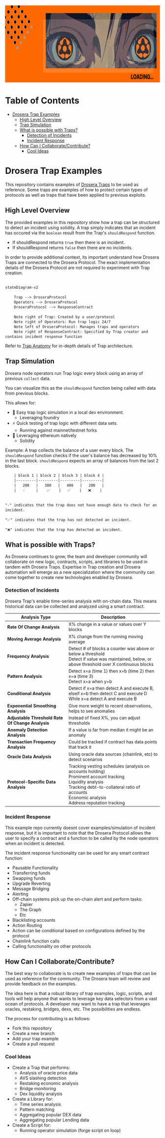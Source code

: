 <p align="center">
  <img src="DroseraHeader.jpeg" height="250">
  </img>
</p>

# Table of Contents

- [Drosera Trap Examples](#drosera-trap-examples)
  - [High Level Overview](#high-level-overview)
  - [Trap Simulation](#trap-simulation)
  - [What is possible with Traps?](#what-is-possible-with-traps)
    - [Detection of Incidents](#detection-of-incidents)
    - [Incident Response](#incident-response)
  - [How Can I Collaborate/Contribute?](#how-can-i-collaboratecontribute)
    - [Cool Ideas](#cool-ideas)

# Drosera Trap Examples

This repository contains examples of [Drosera Traps](https://dev.drosera.io/) to be used as reference. Some traps are examples of how to protect certain types of protocols as well as traps that have been applied to previous exploits.

## High Level Overview

The provided examples in this repository show how a trap can be structured to detect an incident using solidity. A trap simply indicates that an incident has occured via the `boolean` result from the Trap's `shouldRespond` function.

- If shouldRespond returns `true` then there is an incident.
- If shouldRespond returns `false` then there are no incidents.

In order to provide additional context, its important understand how Drosera Traps are connected to the Drosera Protocol. The exact implementation details of the Drosera Protocol are not required to experiment with Trap creation.

```mermaid

stateDiagram-v2

    Trap --> DroseraProtocol
    Operators --> DroseraProtocol
    DroseraProtocol --> ResponseContract

    Note right of Trap: Created by a user/protocol
    Note right of Operators: Run trap logic 24/7
    Note left of DroseraProtocol: Manages traps and operators
    Note right of ResponseContract: Specified by Trap creator and contains incident response function
```

Refer to [Trap Anatomy](https://dev.drosera.io/docs/trappers/creating-a-trap#trap-anatomy) for in-depth details of Trap architecture.

## Trap Simulation

Drosera node operators run Trap logic every block using an array of previous `collect` data.

You can visualize this as the `shouldRespond` function being called with data from previous blocks.

This allows for:

- 🚀 Easy trap logic simulation in a local dev environment.
  - Leveraging foundry
- ⚡ Quick testing of trap logic with different data sets.
  - Running against mainnet/testnet forks
- 🐸 Leveraging ethereum natively
  - Solidity

Example:
A trap collects the balance of a user every block. The `shouldRespond` function checks if the user's balance has decreased by 10% in the last block. `shouldRespond` expects an array of balances from the last 2 blocks.

        | block 1 | block 2 | block 3 | block 4 |
        |---------|---------|---------|---------|
        |   200   |   300   |   400   |   200   |
        |   -     |    ✅    |   ✅    |   ❌    |


    "-" indicates that the trap does not have enough data to check for an incident.

    "✅" indicates that the trap has not detected an incident.

    "❌" indicates that the trap has detected an incident.

## What is possible with Traps?

As Drosera continues to grow, the team and developer community will collaborate on new logic, contracts, scripts, and libraries to be used in tandem with Drosera Traps. Expertise in Trap creation and Drosera automation will emerge as a new specialization where the community can come together to create new technologies enabled by Drosera.

### Detection of Incidents

Drosera Trap's enable time-series analysis with on-chain data. This means historical data can be collected and analyzed using a smart contract.

| Analysis Type                                    | Description                                                                                                                                                                                                                  |
| ------------------------------------------------ | ---------------------------------------------------------------------------------------------------------------------------------------------------------------------------------------------------------------------------- |
| **Rate Of Change Analysis**                      | X% change in a value or values over Y blocks                                                                                                                                                                                 |
| **Moving Average Analysis**                      | X% change from the running moving average                                                                                                                                                                                    |
| **Frequency Analysis**                           | Detect # of blocks a counter was above or below a threshold <br> Detect if value was maintained, below, or above threshold over X continuous blocks                                                                          |
| **Pattern Analysis**                             | Detect x=a (time 1) then x=b (time 2) then x=a (time 3) <br> Detect x=a when y=b                                                                                                                                             |
| **Conditional Analysis**                         | Detect if x=a then detect A and execute B, elseif x=b then detect C and execute D <br> While x=a detect A and execute B                                                                                                      |
| **Exponential Smoothing Analysis**               | Give more weight to recent observations, helps to see anomalies                                                                                                                                                              |
| **Adjustable Threshold Rate Of Change Analysis** | Instead of fixed X%, you can adjust thresholds                                                                                                                                                                               |
| **Anomaly Detection Analysis**                   | If a value is far from median it might be an anomaly                                                                                                                                                                         |
| **Transaction Frequency Analysis**               | Could be tracked if contract has data points that track it                                                                                                                                                                   |
| **Oracle Data Analysis**                         | Using oracle data sources (chainlink, etc) to detect scenarios                                                                                                                                                               |
| **Protocol-Specific Data Analysis**              | Tracking vesting schedules (analysis on accounts holding) <br> Prominent account tracking <br> Liquidity analysis <br> Tracking debt-to-collateral ratio of accounts <br> Economic analysis <br> Address reputation tracking |

### Incident Response

This example repo currently doesnt cover examples/simulation of incident response, but it is important to note that the Drosera Protocol allows the user to specify a contract and a function to be called by the node operators when an incident is detected.

The incident response functionality can be used for any smart contract function:

- Pausable Functionality
- Transferring funds
- Swapping funds
- Upgrade Reverting
- Message Bridging
- Alerting
- Off-chain systems pick up the on-chain alert and perform tasks:
  - Zapier
  - The Graph
  - Etc
- Blacklisting accounts
- Action Routing
- Action can be conditional based on configurations defined by the protocol
- Chainlink function calls
- Calling functionality on other protocols

## How Can I Collaborate/Contribute?

The best way to collaborate is to create new examples of traps that can be used as reference for the community. The Drosera team will review and provide feedback on the examples.

The idea here is that a robust library of trap examples, logic, scripts, and tools will help anyone that wants to leverage key data selectors from a vast ocean of protocols. A developer may want to have a trap that leverages oracles, restaking, bridges, dexs, etc. The possibilities are endless.

The process for contributing is as follows:

- Fork this repository
- Create a new branch
- Add your trap example
- Create a pull request

### Cool Ideas

- Create a Trap that performs:
  - Analysis of oracle price data
  - AVS slashing detection
  - Restaking economic analysis
  - Bridge monitoring
  - Dex liquidity analysis
- Create a Library for:
  - Time series analysis
  - Pattern matching
  - Aggregating popular DEX data
  - Aggregating popular Lending data
- Create a Script for:
  - Running operator simulation (forge script on loop)
